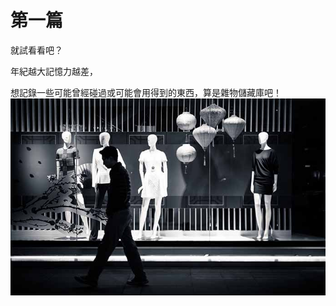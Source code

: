 # 第一篇


就試看看吧？
<!--more-->

年紀越大記憶力越差，

想記錄一些可能曾經碰過或可能會用得到的東西，算是雜物儲藏庫吧！
![helpless](first-post.jpg)
